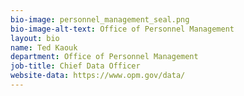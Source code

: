 ```yaml
---
bio-image: personnel_management_seal.png
bio-image-alt-text: Office of Personnel Management
layout: bio
name: Ted Kaouk
department: Office of Personnel Management
job-title: Chief Data Officer
website-data: https://www.opm.gov/data/
---
```

